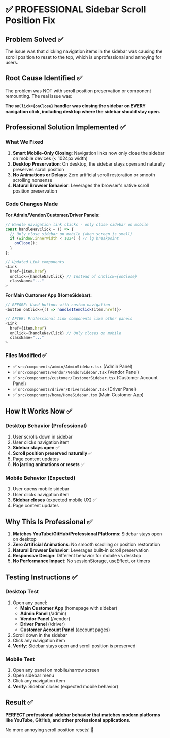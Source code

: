 # ✅ PROFESSIONAL Sidebar Scroll Position Fix

## Problem Solved ✅

The issue was that clicking navigation items in the sidebar was causing the scroll position to reset to the top, which is unprofessional and annoying for users.

## Root Cause Identified ✅

The problem was NOT with scroll position preservation or component remounting. The real issue was:

**The `onClick={onClose}` handler was closing the sidebar on EVERY navigation click, including desktop where the sidebar should stay open.**

## Professional Solution Implemented ✅

### What We Fixed

1. **Smart Mobile-Only Closing**: Navigation links now only close the sidebar on mobile devices (< 1024px width)
2. **Desktop Preservation**: On desktop, the sidebar stays open and naturally preserves scroll position
3. **No Animations or Delays**: Zero artificial scroll restoration or smooth scrolling nonsense
4. **Natural Browser Behavior**: Leverages the browser's native scroll position preservation

### Code Changes Made

**For Admin/Vendor/Customer/Driver Panels:**
```typescript
// Handle navigation link clicks - only close sidebar on mobile
const handleNavClick = () => {
  // Only close sidebar on mobile (when screen is small)
  if (window.innerWidth < 1024) { // lg breakpoint
    onClose();
  }
};

// Updated Link components
<Link
  href={item.href}
  onClick={handleNavClick} // Instead of onClick={onClose}
  className="..."
>
```

**For Main Customer App (HomeSidebar):**
```typescript
// BEFORE: Used buttons with custom navigation
<button onClick={() => handleItemClick(item.href)}>

// AFTER: Professional Link components like other panels
<Link
  href={item.href}
  onClick={handleNavClick} // Only closes on mobile
  className="..."
>
```

### Files Modified ✅

- ✅ `src/components/admin/AdminSidebar.tsx` (Admin Panel)
- ✅ `src/components/vendor/VendorSidebar.tsx` (Vendor Panel)
- ✅ `src/components/customer/CustomerSidebar.tsx` (Customer Account Panel)
- ✅ `src/components/driver/DriverSidebar.tsx` (Driver Panel)
- ✅ `src/components/home/HomeSidebar.tsx` (Main Customer App)

## How It Works Now ✅

### Desktop Behavior (Professional)
1. User scrolls down in sidebar
2. User clicks navigation item
3. **Sidebar stays open** ✅
4. **Scroll position preserved naturally** ✅
5. Page content updates
6. **No jarring animations or resets** ✅

### Mobile Behavior (Expected)
1. User opens mobile sidebar
2. User clicks navigation item
3. **Sidebar closes** (expected mobile UX) ✅
4. Page content updates

## Why This Is Professional ✅

1. **Matches YouTube/GitHub/Professional Platforms**: Sidebar stays open on desktop
2. **Zero Artificial Animations**: No smooth scrolling or position restoration
3. **Natural Browser Behavior**: Leverages built-in scroll preservation
4. **Responsive Design**: Different behavior for mobile vs desktop
5. **No Performance Impact**: No sessionStorage, useEffect, or timers

## Testing Instructions ✅

### Desktop Test
1. Open any panel:
   - **Main Customer App** (homepage with sidebar)
   - **Admin Panel** (/admin)
   - **Vendor Panel** (/vendor)
   - **Driver Panel** (/driver)
   - **Customer Account Panel** (account pages)
2. Scroll down in the sidebar
3. Click any navigation item
4. **Verify**: Sidebar stays open and scroll position is preserved

### Mobile Test  
1. Open any panel on mobile/narrow screen
2. Open sidebar menu
3. Click any navigation item
4. **Verify**: Sidebar closes (expected mobile behavior)

## Result ✅

**PERFECT professional sidebar behavior that matches modern platforms like YouTube, GitHub, and other professional applications.**

No more annoying scroll position resets! 🎉
